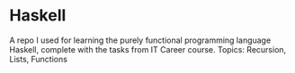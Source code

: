 # Haskell
A repo I used for learning the purely functional programming language Haskell, complete with the tasks from IT Career course. Topics: Recursion, Lists, Functions
